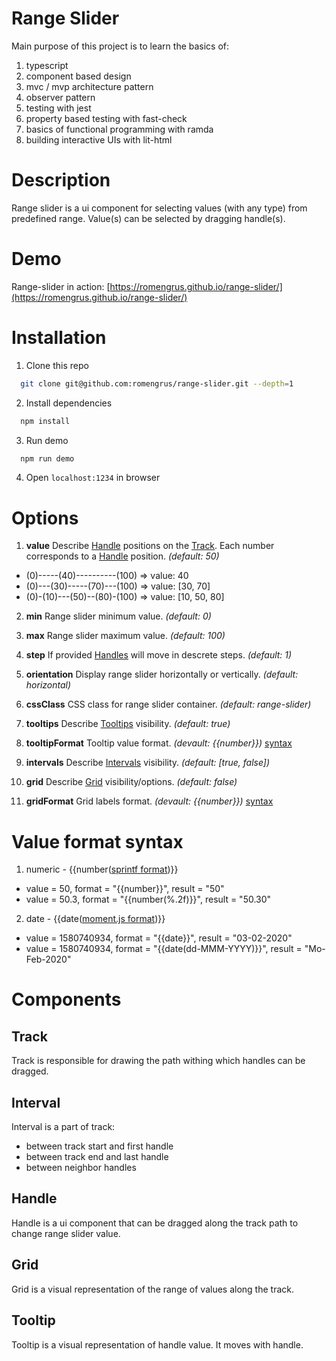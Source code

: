 # Range Slider

Main purpose of this project is to learn the basics of:

1. typescript
2. component based design
3. mvc / mvp architecture pattern
4. observer pattern
5. testing with jest
6. property based testing with fast-check
7. basics of functional programming with ramda
8. building interactive UIs with lit-html

# Description

Range slider is a ui component for selecting values (with any type) from predefined range.
Value(s) can be selected by dragging handle(s).

# Demo

Range-slider in action: [https://romengrus.github.io/range-slider/](https://romengrus.github.io/range-slider/)

# Installation

1. Clone this repo

```bash
  git clone git@github.com:romengrus/range-slider.git --depth=1
```

2. Install dependencies

```bash
  npm install
```

3. Run demo

```bash
  npm run demo
```

4. Open `localhost:1234` in browser

# Options

1. **value** Describe [Handle](#handle) positions on the [Track](#track). Each number corresponds to a [Handle](#handle) position. _(default: 50)_

- (0)-----(40)----------(100) => value: 40
- (0)---(30)-----(70)---(100) => value: [30, 70]
- (0)-(10)---(50)--(80)-(100) => value: [10, 50, 80]

2. **min** Range slider minimum value. _(default: 0)_

3. **max** Range slider maximum value. _(default: 100)_

4. **step** If provided [Handles](#handle) will move in descrete steps. _(default: 1)_

5. **orientation** Display range slider horizontally or vertically. _(default: horizontal)_

6. **cssClass** CSS class for range slider container. _(default: range-slider)_

7. **tooltips** Describe [Tooltips](#tooltip) visibility. _(default: true)_

8. **tooltipFormat** Tooltip value format. _(devault: {{number}})_ [syntax](#value-format-syntax)

9. **intervals** Describe [Intervals](#interval) visibility. _(default: [true, false])_

10. **grid** Describe [Grid](#grid) visibility/options. _(default: false)_

11. **gridFormat** Grid labels format. _(devault: {{number}})_ [syntax](#value-format-syntax)

# Value format syntax

1. numeric - {{number([sprintf format](https://github.com/alexei/sprintf.js#readme))}}

- value = 50, format = "{{number}}", result = "50"
- value = 50.3, format = "{{number(%.2f)}}", result = "50.30"

2. date - {{date([moment.js format](https://momentjs.com/docs/#/displaying/))}}

- value = 1580740934, format = "{{date}}", result = "03-02-2020"
- value = 1580740934, format = "{{date(dd-MMM-YYYY)}}", result = "Mo-Feb-2020"

# Components

## Track

Track is responsible for drawing the path withing which handles can be dragged.

## Interval

Interval is a part of track:

- between track start and first handle
- between track end and last handle
- between neighbor handles

## Handle

Handle is a ui component that can be dragged along the track path to change range slider value.

## Grid

Grid is a visual representation of the range of values along the track.

## Tooltip

Tooltip is a visual representation of handle value. It moves with handle.
